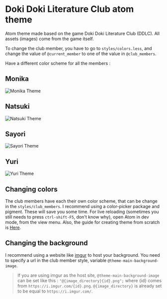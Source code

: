 # Doki Doki Literature Club atom theme

Atom theme made based on the game Doki Doki Literature Club (DDLC). All assets (images) come from the game itself.

To change the club member, you have to go to `styles/colors.less`, and change the value of `@current_member` to one of the value in `@club_members`.

Have a different color scheme for all the members :
## Monika
![Monika Theme](https://i.imgur.com/6PegmHi.png)

## Natsuki
![Natsuki Theme](https://i.imgur.com/OspyLdo.png)

## Sayori
![Sayori Theme](https://i.imgur.com/d2ORm9d.png)

## Yuri
![Yuri Theme](https://i.imgur.com/RsaAlOv.png)

## Changing colors
The club members have each their own color scheme, that can be change in the `styles/club_members`. I recommend using a color-picker package and pigment. These will save you some time.
For live reloading (sometimes you still needs to press `ctrl-shift-F5`, don't know why), open Atom in dev mode, from the view menu.
Also, the guide for creating theme from scratch is [Here](https://flight-manual.atom.io/hacking-atom/sections/creating-a-theme/).

## Changing the background
I recommend using a website like [imgur](https://imgur.com/) to host your background. You need to specify a url in the club member style, variable `@theme-main-background-image`.
> If you are using imgur as the host site, `@theme-main-background-image` can be set like this : `"@{image_directory}{id}.png";` where {id} comes from `https://i.imgur.com/{id}.png`.
`@{image_directory}` is already set to be equal to `https://i.imgur.com/`.
